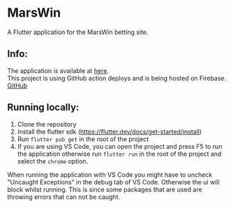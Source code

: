 # MarsWin

A Flutter application for the MarsWin betting site.

## Info:

The application is available at <a href="https://marswin.nicolasloontjens.com">here</a>.  
This project is using GitHub action deploys and is being hosted on Firebase.   
<a href="https://github.com/nicolasloontjens/MarsWin-Flutter">GitHub</a>

## Running locally:

1. Clone the repository
2. Install the flutter sdk (https://flutter.dev/docs/get-started/install)
3. Run `flutter pub get` in the root of the project
4. If you are using VS Code, you can open the project and press F5 to run the application otherwise run `flutter run` in the root of the project and select the `chrome` option.

When running the application with VS Code you might have to uncheck "Uncaught Exceptions" in the debug tab of VS Code. Otherwise the ui will block whilst running. This is since some packages that are used are throwing errors that can not be caught.
